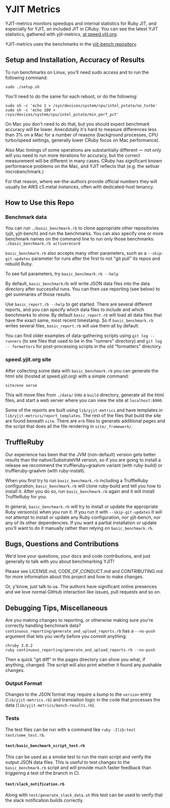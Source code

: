 # YJIT Metrics

YJIT-metrics monitors speedups and internal statistics for Ruby JIT,
and especially for YJIT, an included JIT in CRuby. You can see
the latest YJIT statistics, gathered with yjit-metrics,
[at speed.yjit.org](https://speed.yjit.org).

YJIT-metrics uses the benchmarks in the
[yjit-bench repository](https://github.com/Shopify/yjit-bench).

## Setup and Installation, Accuracy of Results

To run benchmarks on Linux, you'll need sudo access and to run the following command:

    sudo ./setup.sh

You'll need to do the same for each reboot, or do the following:

    sudo sh -c 'echo 1 > /sys/devices/system/cpu/intel_pstate/no_turbo'
    sudo sh -c 'echo 100 > /sys/devices/system/cpu/intel_pstate/min_perf_pct'

On Mac you don't need to do that, but you should expect benchmark accuracy will be lower. Anecdotally it's hard to measure differences less than 3% on a Mac for a number of reasons (background processes, CPU turbo/speed settings, generally lower CRuby focus on Mac performance).

Also Mac timings of some operations are substantially different &mdash; not only will you need to run more iterations for accuracy, but the correct measurement will be different in many cases. CRuby has significant known performance problems on the Mac, and YJIT reflects that (e.g. the setivar microbenchmark.)

For that reason, where we-the-authors provide official numbers they will usually be AWS c5.metal instances, often with dedicated-host tenancy.

## How to Use this Repo

### Benchmark data

You can run `./basic_benchmark.rb` to clone appropriate other repositories (yjit, yjit-bench) and run the benchmarks. You can also specify one or more benchmark names on the command line to run only those benchmarks: `./basic_benchmark.rb activerecord`

`basic_benchmark.rb` also accepts many other parameters, such as a `--skip-git-updates` parameter for runs after the first to not "git pull" its repos and rebuild Ruby.

To see full parameters, try `basic_benchmark.rb --help`

By default, `basic_benchmark`.rb will write JSON data files into the data directory after successful runs. You can then use reporting (see below) to get summaries of those results.

Use `basic_report.rb --help` to get started. There are several different reports, and you can specify which data files to include and which benchmarks to show. By default `basic_report.rb` will load all data files that have the exact same, most recent timestamp. So if `basic_benchmark.rb` writes several files, `basic_report.rb` will use them all by default.

You can find older examples of data-gathering scripts using `git log -- runners` (to see files that used to be in the "runners" directory) and `git log -- formatters` for post-processing scripts in the old "formatters" directory.


### speed.yjit.org site

After collecting some data with `basic_benchmark.rb` you can generate the html
site (hosted at speed.yjit.org) with a simple command:

`site/exe serve`

This will move files from `./data/` into a `build` directory,
generate all the html files, and start a web server where you can view the site at `localhost:8000`.

Some of the reports are built using `lib/yjit-metrics` and have templates in
`lib/yjit-metrics/report_templates`.
The rest of the files that build the site are found beneath `site`.
There are `erb` files to generate additional pages
and the script that does all the file rendering in `site/_framework/`.


## TruffleRuby

Our experience has been that the JVM (non-default) version gets better results than the native/SubstrateVM version, so if you are going to install a release we recommend the truffleruby+graalvm variant (with ruby-build) or truffleruby-graalvm (with ruby-install).

When you first try to run `basic_benchmark.rb` including a TruffleRuby configuration, `basic_benchmark.rb` will clone ruby-build and tell you how to install it. After you do so, run `basic_benchmark.rb` again and it will install TruffleRuby for you.

In general, `basic_benchmark.rb` will try to install or update the appropriate Ruby version(s) when you run it. If you run it with `--skip-git-updates` it will *not* attempt to install or update any Ruby configuration, nor yjit-bench, nor any of its other dependencies. If you want a partial installation or update you'll want to do it manually rather than relying on `basic_benchmark.rb`.

## Bugs, Questions and Contributions

We'd love your questions, your docs and code contributions, and just generally to talk with you about benchmarking YJIT!

Please see LICENSE.md, CODE_OF_CONDUCT.md and CONTRIBUTING.md for more information about this project and how to make changes.

Or, y'know, just talk to us. The authors have significant online presences and we love normal GitHub interaction like issues, pull requests and so on.

## Debugging Tips, Miscellaneous

Are you making changes to reporting, or otherwise making sure you're correctly handling benchmark data? `continuous_reporting/generate_and_upload_reports.rb` has a `--no-push` argument that lets you verify before you commit anything:

    chruby 3.0.2
    ruby continuous_reporting/generate_and_upload_reports.rb --no-push

Then a quick "git diff" in the pages directory can show you what, if anything, changed. The script will also print whether it found any pushable changes.

### Output Format

Changes to the JSON format may require a bump to the `version` entry (`lib/yjit-metrics.rb`)
and translation logic in the code that processes the data (`lib/yjit-metrics/bench-results.rb`).

### Tests

The test files can be run with a command like `ruby -Ilib:test test/some_test.rb`.

#### `test/basic_benchmark_script_test.rb`

This can be used as a smoke test to run the main script and verify the output JSON data files.
This is useful to test changes to the `basic_benchmark.rb` script and will provide much faster feedback than triggering a test of the branch in CI.

#### `test/slack_notification.rb`

Along with `test/generate_slack_data.sh` this test can be used to verify that
the slack notification builds correctly.
